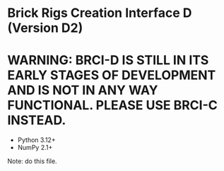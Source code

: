 # Brick Rigs Creation Interface D (Version D2)

# WARNING: BRCI-D IS STILL IN ITS EARLY STAGES OF DEVELOPMENT AND IS NOT IN ANY WAY FUNCTIONAL. PLEASE USE BRCI-C INSTEAD.

- Python 3.12+
- NumPy 2.1+

Note: do this file.